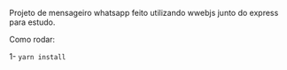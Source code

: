 Projeto de mensageiro whatsapp feito utilizando wwebjs junto do express para estudo.

Como rodar:

1- `yarn install`

